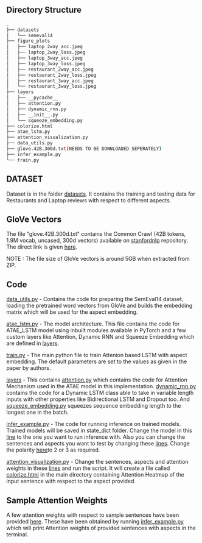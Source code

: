 
## Directory Structure ##

```bash
.
├── datasets
│   └── semeval14
├── figure_plots
│   ├── laptop_2way_acc.jpeg
│   ├── laptop_2way_loss.jpeg
│   ├── laptop_3way_acc.jpeg
│   ├── laptop_3way_loss.jpeg
│   ├── restaurant_2way_acc.jpeg
│   ├── restaurant_2way_loss.jpeg
│   ├── restaurant_3way_acc.jpeg
│   └── restaurant_3way_loss.jpeg
├── layers
│   ├── __pycache__
│   ├── attention.py
│   ├── dynamic_rnn.py
│   ├── __init__.py
│   └── squeeze_embedding.py
├── colorize.html
├── atae_lstm.py
├── attention_visualization.py
├── data_utils.py
├── glove.42B.300d.txt(NEEDS TO BE DOWNLOADED SEPERATELY)
├── infer_example.py
└── train.py
```



## DATASET ##

Dataset is in the folder [datasets](datasets/semeval14). It contains the training and testing data for Restaurants and Laptop reviews with respect to different aspects.


## GloVe Vectors ##

The file "glove.42B.300d.txt" contains the Common Crawl (42B tokens, 1.9M vocab, uncased, 300d vectors) available on [stanfordnlp](https://github.com/stanfordnlp/GloVe) repository. The direct link is given [here](http://nlp.stanford.edu/data/wordvecs/glove.42B.300d.zip).

NOTE : The file size of GloVe vectors is around 5GB when extracted from ZIP.



## Code ##

[data_utils.py](data_utils.py) - Contains the code for preparing the SemEval14 dataset, loading the pretrained word vectors from GloVe and builds the embedding matrix which will be used for the aspect embedding.  


[atae_lstm.py](atae_lstm.py) - The model architecture. This file contains the code for ATAE_LSTM model using inbuilt modules available in PyTorch and a few custom layers like Attention, Dynamic RNN and Squeeze Embedding which are defined in [layers](layers/). 


[train.py](train.py) - The main python file to train Attenion based LSTM with aspect embedding. The default parameters are set to the values as given in the paper by authors.  


[layers](layers/) - This contains [attention.py](layers/attention.py) which contains the code for Attention Mechanism used in the ATAE model in this implementation. [dynamic_rnn.py](layers/dynamic_rnn.py) contains the code for a Dynamic LSTM class able to take in variable length inputs with other properties like Bidirectional LSTM and Dropout too. And [squeeze_embedding.py](layers/squeeze_embedding.py) squeezes sequence embedding length to the longest one in the batch.


[infer_example.py](infer_example.py) - The code for running inference on trained models. Trained models will be saved in state_dict folder. Change the model in this [line](https://github.com/harshshah99/ABSA-PyTorch/blob/master/infer_example.py#L79) to the one you want to run inference with. Also you can change the sentences and aspects you want to test by changing these [lines](https://github.com/harshshah99/ABSA-PyTorch/blob/master/infer_example.py#L9-L39). Change the polarity [here](https://github.com/harshshah99/ABSA-PyTorch/blob/master/infer_example.py#L107)to 2 or 3 as required. 


[attention_visualization.py](attention_visualization.py) - Change the sentences, aspects and attention weights in these [lines](https://github.com/harshshah99/ABSA-PyTorch/blob/master/attention_visualization.py#L20-L54) and run the script. It will create a file called [colorize.html](colorize.html) in the main directory containing Attention Heatmap of the input sentence with respect to the aspect provided. 

## Sample  Attention Weights ##

A few attention weights with respect to sample sentences have been provided [here](https://github.com/harshshah99/ABSA-PyTorch/blob/master/attention_visualization.py#L31-L36). These have been obtained by running [infer_example.py](infer_example.py) which will print Attention weights of provided sentences with aspects in the terminal. 
